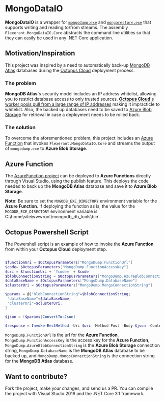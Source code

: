 # MongoDataIO

**MongoDataIO** is a wrapper for [`mongodump.exe`](https://docs.mongodb.com/database-tools/mongodump/#mongodb-binary-bin.mongodump) and [`mongorestore.exe`](https://docs.mongodb.com/database-tools/mongorestore/#mongodb-binary-bin.mongorestore) that supports writing and reading to/from streams. The assembly `Flexerant.MongoDataIO.Core` abstracts the command line utilities so that they can easily be used in any .NET Core application.

## Motivation/Inspiration

This project was inspired by a need to automatically back-up [MongoDB Atlas](https://www.mongodb.com/cloud/atlas) databases during the [Octopus Cloud](https://octopus.com/pricing/cloud) deployment process.

### The problem

**MongoDB Atlas**'s security model includes an IP address whitelist, allowing you to restrict database access to only trusted sources. [**Octopus Cloud**'s worker pools pull from a large range of IP addresses](https://help.octopus.com/t/worker-pool-ip-address-range/24242/4) making it impracticle to whitelist. Also, the backed up databases need to be saved to [Azure Blob Storage](https://azure.microsoft.com/en-ca/services/storage/blobs/) for retrieval in case a deployment needs to be rolled back.

### The solution

To overcome the aforementioned problem, this project includes an [Azure Function](https://azure.microsoft.com/en-ca/services/functions/) that invokes `Flexerant.MongoDataIO.Core` and streams the output of `mongodump.exe` to **Azure Blob Storage**.

## Azure Function

The [AzureFunction project](https://github.com/flexerant/MongoDataIO/tree/main/AzureFunction) can be deployed to **Azure Functions** directly through Visual Studio, using the publish feature. This deploys the code needed to back up the **MongoDB Atlas** database and save it to **Azure Blob Storage**.

**Note:** Be sure to set the `MOGODB_EXE_DIRECTORY` environment variable for the **Azure Function**. If deploying the function as is, the value for the `MOGODB_EXE_DIRECTORY` environment variable is C:\home\site\wwwroot\mongodb_db_tools\bin`.

## Octopus Powershell Script

The Powershell script is an example of how to invoke the **Azure Function** from within your **Octopus Cloud** deployment step.

```powershell

$functionUri = $OctopusParameters["MongoDump.FunctionUrl"]
$code= $OctopusParameters["MongoDump.FunctionAccessKey"]
$uri = $functionUri + '?code=' + $code
$blobConnectionString = $OctopusParameters["MongoDump.AzureBlobConnectionString"]
$dataBaseName = $OctopusParameters["MongoDump.DatabaseName"]
$clusterUri = $OctopusParameters["MongoDump.MongoConnectionString"]

$params = @{"blobConnectionString"=$blobConnectionString;
 "dataBaseName"=$dataBaseName;
 "clusterUri"=$clusterUri;
}

$json = ($params|ConvertTo-Json)

$response = Invoke-RestMethod -Uri $uri -Method Post -Body $json -ContentType "application/json"

```

`MongoDump.FunctionUrl` is the url for the **Azure Function**, `MongoDump.FunctionAccessKey` is the access key for the **Azure Function**, `MongoDump.AzureBlobConnectionString` is the **Azure Blob Storage** connection string, `MongoDump.DatabaseName` is the **MongoDB Atlas** database to be backed up, and `MongoDump.MongoConnectionString` is the connection string for the **MongoDB Atlas** database.

## Want to contribute?

Fork the project, make your changes, and send us a PR. You can compile the project with Visual Studio 2019 and the .NET Core 3.1 framework.

